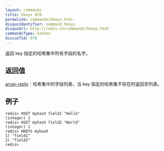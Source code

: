 ```yaml
---
layout: commands
title: hkeys 命令
permalink: commands/hkeys.html
disqusIdentifier: command_hkeys
disqusUrl: http://redis.cn/commands/hkeys.html
commandsType: hashes
discuzTid: 978
---
```


返回 key 指定的哈希集中所有字段的名字。

## 返回值

[array-reply](/topics/protocol.html#array-reply)：哈希集中的字段列表，当 key 指定的哈希集不存在时返回空列表。

## 例子

	redis> HSET myhash field1 "Hello"
	(integer) 1
	redis> HSET myhash field2 "World"
	(integer) 1
	redis> HKEYS myhash
	1) "field1"
	2) "field2"
	redis> 